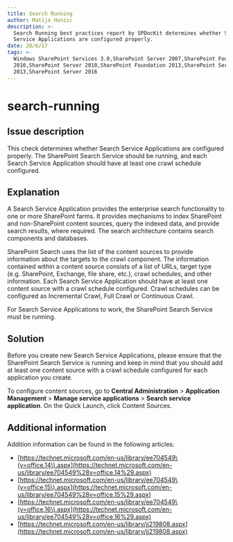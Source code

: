 ```yaml
---
title: Search Running
author: Matija Hanzic
description: >-
  Search Running best practices report by SPDocKit determines whether Search
  Service Applications are configured properly.
date: 20/6/17
tags: >-
  Windows SharePoint Services 3.0,SharePoint Server 2007,SharePoint Foundation
  2010,SharePoint Server 2010,SharePoint Foundation 2013,SharePoint Server
  2013,SharePoint Server 2016
---
```


# search-running

## Issue description

This check determines whether Search Service Applications are configured properly. The SharePoint Search Service should be running, and each Search Service Application should have at least one crawl schedule configured.

## Explanation

A Search Service Application provides the enterprise search functionality to one or more SharePoint farms. It provides mechanisms to index SharePoint and non-SharePoint content sources, query the indexed data, and provide search results, where required. The search architecture contains search components and databases.

SharePoint Search uses the list of the content sources to provide information about the targets to the crawl component. The information contained within a content source consists of a list of URLs, target type \(e.g. SharePoint, Exchange, file share, etc.\), crawl schedules, and other information. Each Search Service Application should have at least one content source with a crawl schedule configured. Crawl schedules can be configured as Incremental Crawl, Full Crawl or Continuous Crawl.

For Search Service Applications to work, the SharePoint Search Service must be running.

## Solution

Before you create new Search Service Applications, please ensure that the SharePoint Search Service is running and keep in mind that you should add at least one content source with a crawl schedule configured for each application you create.

To configure content sources, go to **Central Administration** &gt; **Application Management** &gt; **Manage service applications** &gt; **Search service application**. On the Quick Launch, click Content Sources.

## Additional information

Addition information can be found in the following articles:

* [https://technet.microsoft.com/en-us/library/ee704549\(v=office.14\).aspx](https://technet.microsoft.com/en-us/library/ee704549%28v=office.14%29.aspx)
* [https://technet.microsoft.com/en-us/library/ee704549\(v=office.15\).aspx](https://technet.microsoft.com/en-us/library/ee704549%28v=office.15%29.aspx)
* [https://technet.microsoft.com/en-us/library/ee704549\(v=office.16\).aspx](https://technet.microsoft.com/en-us/library/ee704549%28v=office.16%29.aspx)
* [https://technet.microsoft.com/en-us/library/jj219808.aspx](https://technet.microsoft.com/en-us/library/jj219808.aspx)

